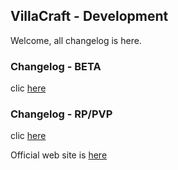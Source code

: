## VillaCraft - Development

Welcome, all changelog is here.

### Changelog - BETA
clic [here](http://emilienlgs.github.io/changelogbeta.md)

### Changelog - RP/PVP
clic [here](http://emilienlgs.github.io/changelog.md)


Official web site is [here](http://villacraft.fr)
